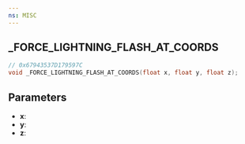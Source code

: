 ```yaml
---
ns: MISC
---
```

## _FORCE_LIGHTNING_FLASH_AT_COORDS

```c
// 0x67943537D179597C
void _FORCE_LIGHTNING_FLASH_AT_COORDS(float x, float y, float z);
```

## Parameters
* **x**:
* **y**:
* **z**:
